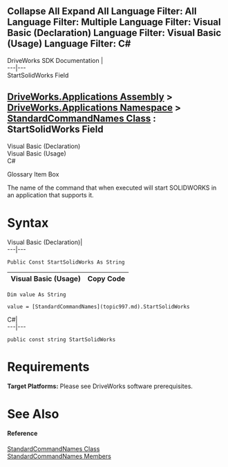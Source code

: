        

 Collapse All Expand All  Language Filter: All  Language Filter: Multiple  Language Filter: Visual Basic (Declaration) Language Filter: Visual Basic (Usage) Language Filter: C#  
---  
DriveWorks SDK Documentation  |   
---|---  
StartSolidWorks Field   
  
[DriveWorks.Applications Assembly](topic13.md) > [DriveWorks.Applications Namespace](topic16.md) > [StandardCommandNames Class](topic997.md) : StartSolidWorks Field  
---  
  
Visual Basic (Declaration)    
Visual Basic (Usage)    
C# 

Glossary Item Box

The name of the command that when executed will start SOLIDWORKS in an application that supports it. 

# Syntax

Visual Basic (Declaration)|   
---|---  
      
    
    Public Const StartSolidWorks As String  
  
Visual Basic (Usage)| Copy Code  
---|---  
      
    
    Dim value As String
     
    value = [StandardCommandNames](topic997.md).StartSolidWorks  
  
C#|   
---|---  
      
    
    public const string StartSolidWorks  
  
# Requirements

**Target Platforms:** Please see DriveWorks software prerequisites.

# See Also

#### Reference

[StandardCommandNames Class](topic997.md)   
[StandardCommandNames Members](topic998.md)


